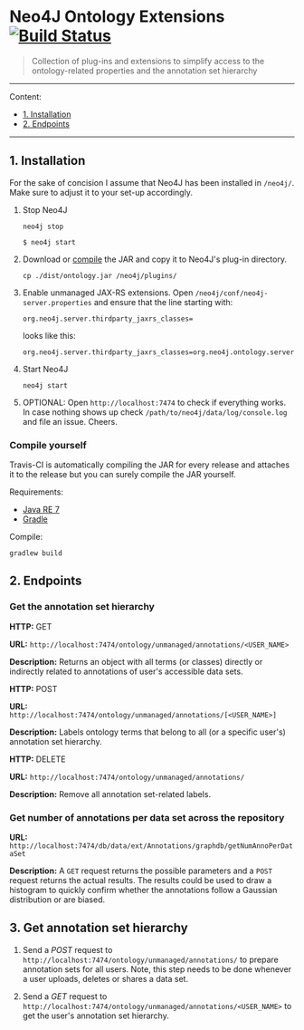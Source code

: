 # Neo4J Ontology Extensions [![Build Status](https://travis-ci.org/refinery-platform/neo4j-ontology.svg?branch=master)](https://travis-ci.org/refinery-platform/neo4j-ontology)

> Collection of plug-ins and extensions to simplify access to the ontology-related properties and the annotation set hierarchy

---

Content:

* [1. Installation](#1-installation)
* [2. Endpoints](#2-endpoints)

---

## 1. Installation

For the sake of concision I assume that Neo4J has been installed in `/neo4j/`. Make sure to adjust it to your set-up accordingly.

1. Stop Neo4J

   ```
   neo4j stop

   $ neo4j start
   ```

2. Download or [compile](#compile-yourself) the JAR and copy it to Neo4J's plug-in directory.

   ```
   cp ./dist/ontology.jar /neo4j/plugins/
   ```

3. Enable unmanaged JAX-RS extensions. Open `/neo4j/conf/neo4j-server.properties` and ensure that the line starting with:

   ```
   org.neo4j.server.thirdparty_jaxrs_classes=
   ```

   looks like this:

   ```
   org.neo4j.server.thirdparty_jaxrs_classes=org.neo4j.ontology.server.unmanaged=/ontology/unmanaged
   ```

4. Start Neo4J

   ```
   neo4j start
   ```

5. OPTIONAL: Open `http://localhost:7474` to check if everything works. In case nothing shows up check `/path/to/neo4j/data/log/console.log` and file an issue. Cheers.

### Compile yourself

Travis-CI is automatically compiling the JAR for every release and attaches it to the release but you can surely compile the JAR yourself.

Requirements:

* [Java RE 7](jre7)
* [Gradle](gradle)

Compile:

```
gradlew build
```

## 2. Endpoints

### Get the annotation set hierarchy

**HTTP:** GET

**URL:** `http://localhost:7474/ontology/unmanaged/annotations/<USER_NAME>`

**Description:** Returns an object with all terms (or classes) directly or indirectly related to annotations of user's accessible data sets.

**HTTP:** POST

**URL:** `http://localhost:7474/ontology/unmanaged/annotations/[<USER_NAME>]`

**Description:** Labels ontology terms that belong to all (or a specific user's) annotation set hierarchy.

**HTTP:** DELETE

**URL:** `http://localhost:7474/ontology/unmanaged/annotations/`

**Description:** Remove all annotation set-related labels.

### Get number of annotations per data set across the repository

**URL:** `http://localhost:7474/db/data/ext/Annotations/graphdb/getNumAnnoPerDataSet`

**Description:** A `GET` request returns the possible parameters and a `POST` request returns the actual results. The results could be used to draw a histogram to quickly confirm whether the annotations follow a Gaussian distribution or are biased.

## 3. Get annotation set hierarchy

1. Send a _POST_ request to `http://localhost:7474/ontology/unmanaged/annotations/` to prepare annotation sets for all users. Note, this step needs to be done whenever a user uploads, deletes or shares a data set.

2. Send a _GET_ request to `http://localhost:7474/ontology/unmanaged/annotations/<USER_NAME>` to get the user's annotation set hierarchy.
